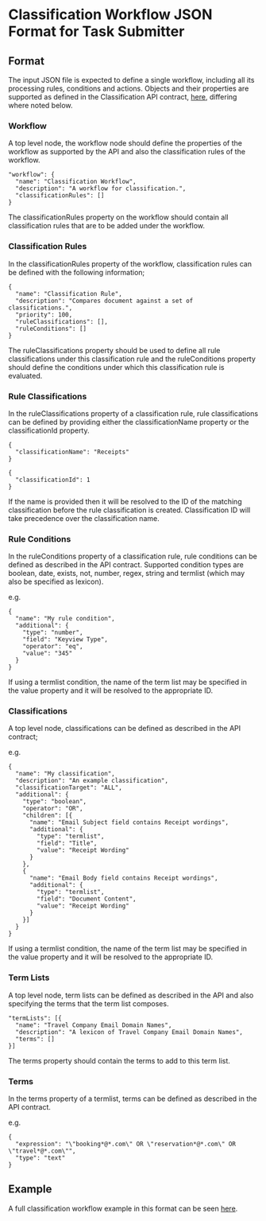 # Classification Workflow JSON Format for Task Submitter

## Format

The input JSON file is expected to define a single workflow, including all its processing rules, conditions and actions. Objects and their properties are supported as defined in the Classification API contract, [here](https://cafdataprocessing.github.io/data-processing-service/pages/en-us/Classification/API), differing where noted below.

### Workflow

A top level node, the workflow node should define the properties of the workflow as supported by the API and also the classification rules of the workflow.

```
"workflow": {
  "name": "Classification Workflow",
  "description": "A workflow for classification.",
  "classificationRules": []
}
```

The classificationRules property on the workflow should contain all classification rules that are to be added under the workflow.

### Classification Rules

In the classificationRules property of the workflow, classification rules can be defined with the following information;

```
{
  "name": "Classification Rule",
  "description": "Compares document against a set of classifications.",
  "priority": 100,
  "ruleClassifications": [],
  "ruleConditions": []
}
```

The ruleClassifications property should be used to define all rule classifications under this classification rule and the ruleConditions property should define the conditions under which this classification rule is evaluated.

### Rule Classifications

In the ruleClassifications property of a classification rule, rule classifications can be defined by providing either the classificationName property or the classificationId property.

```
{
  "classificationName": "Receipts"
}
```

```
{
  "classificationId": 1
}
```

If the name is provided then it will be resolved to the ID of the matching classification before the rule classification is created. Classification ID will take precedence over the classification name.

### Rule Conditions

In the ruleConditions property of a classification rule, rule conditions can be defined as described in the API contract. Supported condition types are boolean, date, exists, not, number, regex, string and termlist (which may also be specified as lexicon).

e.g.
```
{
  "name": "My rule condition",
  "additional": {
    "type": "number",
    "field": "Keyview Type",
    "operator": "eq",
    "value": "345"
  }
}
```

If using a termlist condition, the name of the term list may be specified in the value property and it will be resolved to the appropriate ID.

### Classifications

A top level node, classifications can be defined as described in the API contract;

e.g.
```
{
  "name": "My classification",
  "description": "An example classification",
  "classificationTarget": "ALL",
  "additional": {
    "type": "boolean",
    "operator": "OR",
    "children": [{
      "name": "Email Subject field contains Receipt wordings",
      "additional": {
        "type": "termlist",
        "field": "Title",
        "value": "Receipt Wording"
      }
    },
    {
      "name": "Email Body field contains Receipt wordings",
      "additional": {
        "type": "termlist",
        "field": "Document Content",
        "value": "Receipt Wording"
      }
    }]
  }
}
```

If using a termlist condition, the name of the term list may be specified in the value property and it will be resolved to the appropriate ID.

### Term Lists

A top level node, term lists can be defined as described in the API and also specifying the terms that the term list composes.

```
"termLists": [{
  "name": "Travel Company Email Domain Names",
  "description": "A lexicon of Travel Company Email Domain Names",
  "terms": []
}]
```

The terms property should contain the terms to add to this term list.

### Terms

In the terms property of a termlist, terms can be defined as described in the API contract.

e.g.
```
{
  "expression": "\"booking*@*.com\" OR \"reservation*@*.com\" OR \"travel*@*.com\"",
  "type": "text"
}
```

## Example

A full classification workflow example in this format can be seen [here](./examples/example_workflow.json).
